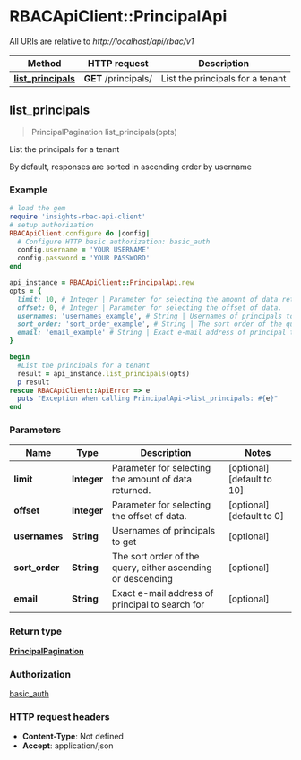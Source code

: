 # RBACApiClient::PrincipalApi

All URIs are relative to *http://localhost/api/rbac/v1*

Method | HTTP request | Description
------------- | ------------- | -------------
[**list_principals**](PrincipalApi.md#list_principals) | **GET** /principals/ | List the principals for a tenant



## list_principals

> PrincipalPagination list_principals(opts)

List the principals for a tenant

By default, responses are sorted in ascending order by username

### Example

```ruby
# load the gem
require 'insights-rbac-api-client'
# setup authorization
RBACApiClient.configure do |config|
  # Configure HTTP basic authorization: basic_auth
  config.username = 'YOUR USERNAME'
  config.password = 'YOUR PASSWORD'
end

api_instance = RBACApiClient::PrincipalApi.new
opts = {
  limit: 10, # Integer | Parameter for selecting the amount of data returned.
  offset: 0, # Integer | Parameter for selecting the offset of data.
  usernames: 'usernames_example', # String | Usernames of principals to get
  sort_order: 'sort_order_example', # String | The sort order of the query, either ascending or descending
  email: 'email_example' # String | Exact e-mail address of principal to search for
}

begin
  #List the principals for a tenant
  result = api_instance.list_principals(opts)
  p result
rescue RBACApiClient::ApiError => e
  puts "Exception when calling PrincipalApi->list_principals: #{e}"
end
```

### Parameters


Name | Type | Description  | Notes
------------- | ------------- | ------------- | -------------
 **limit** | **Integer**| Parameter for selecting the amount of data returned. | [optional] [default to 10]
 **offset** | **Integer**| Parameter for selecting the offset of data. | [optional] [default to 0]
 **usernames** | **String**| Usernames of principals to get | [optional] 
 **sort_order** | **String**| The sort order of the query, either ascending or descending | [optional] 
 **email** | **String**| Exact e-mail address of principal to search for | [optional] 

### Return type

[**PrincipalPagination**](PrincipalPagination.md)

### Authorization

[basic_auth](../README.md#basic_auth)

### HTTP request headers

- **Content-Type**: Not defined
- **Accept**: application/json

